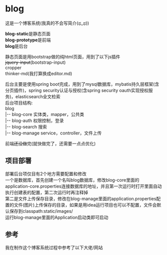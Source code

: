 # blog
这是一个博客系统(我真的不会写简介(ಥ_ಥ))

**blog-static**是静态页面  
**blog-prototype**是前端  
**blog**是后台  

静态页面是用bootstrap做的纯html页面，用到了以下js插件  
~~jquery-input~~(bootstrap-input)  
cropper  
thinker-md(我打算换成editor.md)  

后台主要是使用spring boot完成，用到了mysql数据库，mybatis持久层框架(含分页插件)，spring security认证与授权(含spring security oauth实现授权服务)，elasticsearch全文检索  
后台项目结构:  
blog  
|-- blog-core 实体类，mapper，公共类  
|-- blog-auth 权限控制，登录  
|-- blog-search 搜索  
|-- blog-manage service，controller，文件上传  

前端~~还没做完~~(就快做完了，还需要一点点优化)  

## 项目部署
部署后台项仅目有2个地方需要配置和修改  
一个是数据库，首先创建一个名叫blog数据库，修改blog-core里面的application-core.properties连接数据库的地址，并且第一次运行时打开里面自动执行创建表的配置，第二次运行时再注释掉  
第二是文件上传保存目录，修改在blog-manage里面的application.properties配置的文件(图片)上传保存的目录，如果是用idea运行项目也可以不配置，文件会默认保存到classpath:static/images/  
运行blog-manage里面的Application启动类即可启动

## 参考
我在制作这个博客系统过程中参考了以下大佬/网站
